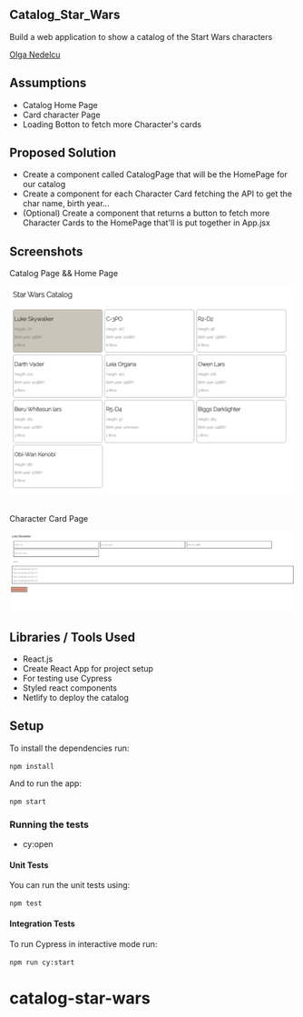 ## Catalog_Star_Wars

Build a web application to show a catalog of the Start Wars characters

[Olga Nedelcu](mailto:olga@codewithdragos.com)

## Assumptions

- Catalog Home Page
- Card character Page
- Loading Botton to fetch more Character's cards

## Proposed Solution

- Create a component called CatalogPage that will be the HomePage for our catalog
- Create a component for each Character Card fetching the API to get the char name, birth year...
-  (Optional) Create a component that returns a button to fetch more Character Cards to the HomePage that'll is put together in App.jsx

## Screenshots
Catalog Page && Home Page

![Character Page](screens/demo.png)
## 

Character Card Page 

![Character Card Page](screens/character.png)
## Libraries / Tools Used

- React.js
- Create React App for project setup
- For testing use Cypress
- Styled react components
- Netlify to deploy the catalog

## Setup

To install the dependencies run:

`npm install`

And to run the app:

`npm start`


### Running the tests

- cy:open 

#### Unit Tests

You can run the unit tests using:

`npm test`

#### Integration Tests

To run Cypress in interactive mode run:

`npm run cy:start`





# catalog-star-wars

